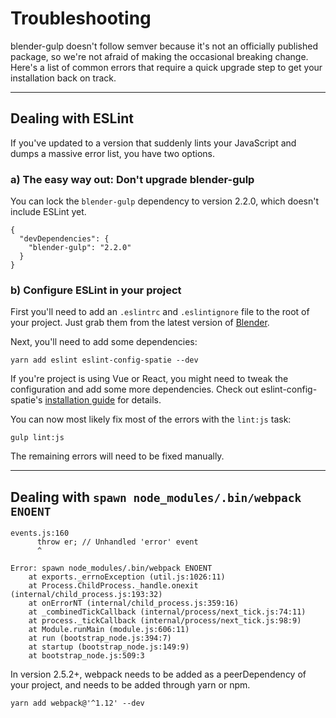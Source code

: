 # Troubleshooting

blender-gulp doesn't follow semver because it's not an officially published package, so we're not afraid of making the occasional breaking change. Here's a list of common errors that require a quick upgrade step to get your installation back on track.

---

## Dealing with ESLint

If you've updated to a version that suddenly lints your JavaScript and dumps a massive error list, you have two options.

### a) The easy way out: Don't upgrade blender-gulp

You can lock the `blender-gulp` dependency to version 2.2.0, which doesn't include ESLint yet.

```
{
  "devDependencies": {
    "blender-gulp": "2.2.0"
  }
}
```

### b) Configure ESLint in your project

First you'll need to add an `.eslintrc` and `.eslintignore` file to the root of your project. Just grab them from the latest version of [Blender](https://github.com/spatie-custom/blender).

Next, you'll need to add some dependencies:

```
yarn add eslint eslint-config-spatie --dev
```

If you're project is using Vue or React, you might need to tweak the configuration and add some more dependencies. Check out eslint-config-spatie's [installation guide](https://github.com/spatie/eslint-config-spatie#installation) for details.

You can now most likely fix most of the errors with the `lint:js` task:

```
gulp lint:js
```

The remaining errors will need to be fixed manually.

---

## Dealing with `spawn node_modules/.bin/webpack ENOENT`

```
events.js:160
      throw er; // Unhandled 'error' event
      ^

Error: spawn node_modules/.bin/webpack ENOENT
    at exports._errnoException (util.js:1026:11)
    at Process.ChildProcess._handle.onexit (internal/child_process.js:193:32)
    at onErrorNT (internal/child_process.js:359:16)
    at _combinedTickCallback (internal/process/next_tick.js:74:11)
    at process._tickCallback (internal/process/next_tick.js:98:9)
    at Module.runMain (module.js:606:11)
    at run (bootstrap_node.js:394:7)
    at startup (bootstrap_node.js:149:9)
    at bootstrap_node.js:509:3
```

In version 2.5.2+, webpack needs to be added as a peerDependency of your project, and needs to be added through yarn or npm.

```
yarn add webpack@'^1.12' --dev
```
